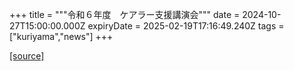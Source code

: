 +++
title = """令和６年度　ケアラー支援講演会"""
date = 2024-10-27T15:00:00.000Z
expiryDate = 2025-02-19T17:16:49.240Z
tags = ["kuriyama","news"]
+++


[[source]](https://www.town.kuriyama.hokkaido.jp/soshiki/43/29237.html)
